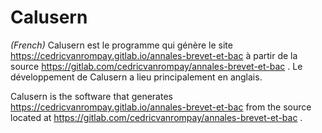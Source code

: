 # Calusern

*(French)*
Calusern est le programme qui génère le site https://cedricvanrompay.gitlab.io/annales-brevet-et-bac
à partir de la source https://gitlab.com/cedricvanrompay/annales-brevet-et-bac .
Le développement de Calusern a lieu principalement en anglais.

Calusern is the software that generates https://cedricvanrompay.gitlab.io/annales-brevet-et-bac
from the source located at https://gitlab.com/cedricvanrompay/annales-brevet-et-bac .
